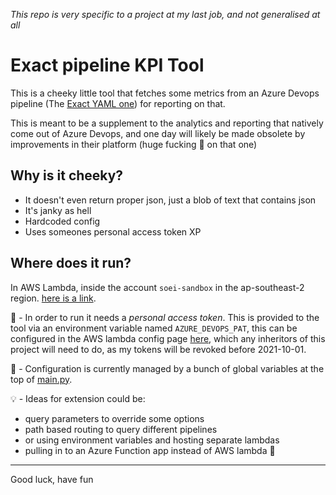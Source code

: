 *This repo is very specific to a project at my last job, and not generalised at all*

# Exact pipeline KPI Tool

This is a cheeky little tool that fetches some metrics from an Azure Devops pipeline (The [Exact YAML one](https://dev.azure.com/henryscheinone/Development/_build?definitionId=139)) for reporting on that.

This is meant to be a supplement to the analytics and reporting that natively come out of Azure Devops, and one day will likely be made obsolete by improvements in their platform (huge fucking 🤞 on that one)

## Why is it cheeky?

* It doesn't even return proper json, just a blob of text that contains json
* It's janky as hell
* Hardcoded config
* Uses someones personal access token XP


## Where does it run?

In AWS Lambda, inside the account `soei-sandbox` in the ap-southeast-2 region. [here is a link](https://ap-southeast-2.console.aws.amazon.com/lambda/home?region=ap-southeast-2#/functions/cam_exact_pipeline_duration_kpi).

🔑 - In order to run it needs a *personal access token*. This is provided to the tool via an environment variable named `AZURE_DEVOPS_PAT`, this can be configured in the AWS lambda config page [here](https://ap-southeast-2.console.aws.amazon.com/lambda/home?region=ap-southeast-2#/functions/cam_exact_pipeline_duration_kpi?tab=configure), which any inheritors of this project will need to do, as my tokens will be revoked before 2021-10-01.

🔧 - Configuration is currently managed by a bunch of global variables at the top of [main.py](main.py).

💡 - Ideas for extension could be:
* query parameters to override some options
* path based routing to query different pipelines
* or using environment variables and hosting separate lambdas
* pulling in to an Azure Function app instead of AWS lambda 🤢

---
Good luck, have fun
